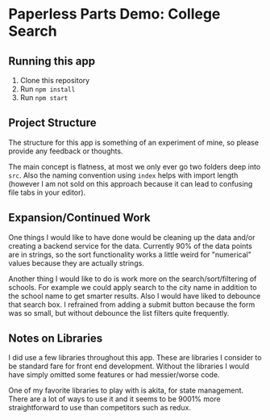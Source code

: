 # Paperless Parts Demo: College Search

## Running this app
1. Clone this repository
2. Run `npm install`
3. Run `npm start`

## Project Structure
The structure for this app is something of an experiment of mine, so please provide any feedback or thoughts.

The main concept is flatness, at most we only ever go two folders deep into `src`. Also the naming convention using `index` helps with import length (however I am not sold on this approach because it can lead to confusing file tabs in your editor).

## Expansion/Continued Work
One things I would like to have done would be cleaning up the data and/or creating a backend service for the data. Currently 90% of the data points are in strings, so the sort functionality works a little weird for "numerical" values because they are actually strings.

Another thing I would like to do is work more on the search/sort/filtering of schools. For example we could apply search to the city name in addition to the school name to get smarter results. Also I would have liked to debounce that search box. I refrained from adding a submit button because the form was so small, but without debounce the list filters quite frequently.

## Notes on Libraries
I did use a few libraries throughout this app. These are libraries I consider to be standard fare for front end development. Without the libraries I would have simply omitted some features or had messier/worse code.

One of my favorite libraries to play with is akita, for state management. There are a lot of ways to use it and it seems to be 9001% more straightforward to use than competitors such as redux.
